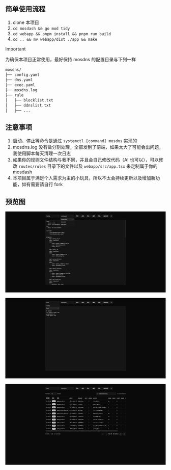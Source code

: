 ## 简单使用流程

1. clone 本项目
2. `cd mosdash && go mod tidy`
2. `cd webapp && pnpm install && pnpm run build`
2. `cd .. && mv webapp/dist ./app && make`

> [!IMPORTANT]  
> 为确保本项目正常使用，最好保持 mosdns 的配置目录与下列一样

```
mosdns/
├── config.yaml
├── dns.yaml
├── exec.yaml
├── mosdns.log
├── rule
│   ├── blocklist.txt
│   ├── ddnslist.txt
│   ├── ...
```

## 注意事项

1. 启动、停止等命令是通过 `systemctl [command] mosdns` 实现的
2. mosdns.log 没有做分割处理，全部发到了前端，如果太大了可能会出问题，我使用脚本每天清理一次日志
3. 如果你的规则文件结构与我不同，并且会自己修改代码（AI 也可以），可以修改 `routes/rules` 目录下的文件以及 `webapp/src/app.tsx` 来定制属于你的 mosdash
4. 本项目属于满足个人需求为主的小玩具，所以不太会持续更新以及增加新功能，如有需要请自行 fork

## 预览图

![config](.github/config.webp)

![rule](.github/rule.webp)

![log](.github/log.webp)